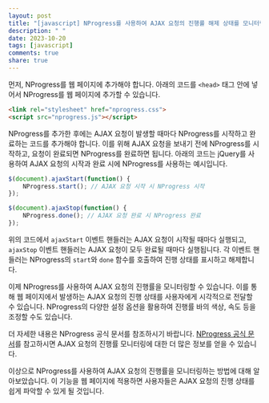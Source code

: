 ```yaml
---
layout: post
title: "[javascript] NProgress를 사용하여 AJAX 요청의 진행률 해제 상태를 모니터링하는 방법은?"
description: " "
date: 2023-10-20
tags: [javascript]
comments: true
share: true
---
```


먼저, NProgress를 웹 페이지에 추가해야 합니다. 아래의 코드를 `<head>` 태그 안에 넣어서 NProgress를 웹 페이지에 추가할 수 있습니다.

```html
<link rel="stylesheet" href="nprogress.css">
<script src="nprogress.js"></script>
```

NProgress를 추가한 후에는 AJAX 요청이 발생할 때마다 NProgress를 시작하고 완료하는 코드를 추가해야 합니다. 이를 위해 AJAX 요청을 보내기 전에 NProgress를 시작하고, 요청이 완료되면 NProgress를 완료하면 됩니다. 아래의 코드는 jQuery를 사용하여 AJAX 요청의 시작과 완료 시에 NProgress를 사용하는 예시입니다.

```javascript
$(document).ajaxStart(function() {
    NProgress.start(); // AJAX 요청 시작 시 NProgress 시작
});

$(document).ajaxStop(function() {
    NProgress.done(); // AJAX 요청 완료 시 NProgress 완료
});
```

위의 코드에서 `ajaxStart` 이벤트 핸들러는 AJAX 요청이 시작될 때마다 실행되고, `ajaxStop` 이벤트 핸들러는 AJAX 요청이 모두 완료될 때마다 실행됩니다. 각 이벤트 핸들러는 NProgress의 `start`와 `done` 함수를 호출하여 진행 상태를 표시하고 해제합니다.

이제 NProgress를 사용하여 AJAX 요청의 진행률을 모니터링할 수 있습니다. 이를 통해 웹 페이지에서 발생하는 AJAX 요청의 진행 상태를 사용자에게 시각적으로 전달할 수 있습니다. NProgress의 다양한 설정 옵션을 활용하여 진행률 바의 색상, 속도 등을 조정할 수도 있습니다.

더 자세한 내용은 NProgress 공식 문서를 참조하시기 바랍니다. [NProgress 공식 문서](https://ricostacruz.com/nprogress/)를 참고하시면 AJAX 요청의 진행률 모니터링에 대한 더 많은 정보를 얻을 수 있습니다.

이상으로 NProgress를 사용하여 AJAX 요청의 진행률을 모니터링하는 방법에 대해 알아보았습니다. 이 기능을 웹 페이지에 적용하면 사용자들은 AJAX 요청의 진행 상태를 쉽게 파악할 수 있게 될 것입니다.
